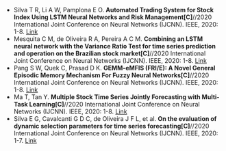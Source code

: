 * Silva T R, Li A W, Pamplona E O. <b>Automated Trading System for Stock Index Using LSTM Neural Networks and Risk Management[C]</b>//2020 International Joint Conference on Neural Networks (IJCNN). IEEE, 2020: 1-8. [Link](https://ieeexplore.ieee.org/abstract/document/9207278/)
* Mesquita C M, de Oliveira R A, Pereira A C M. <b>Combining an LSTM neural network with the Variance Ratio Test for time series prediction and operation on the Brazilian stock market[C]</b>//2020 International Joint Conference on Neural Networks (IJCNN). IEEE, 2020: 1-8. [Link](https://ieeexplore.ieee.org/abstract/document/9207408/)
* Pang S W, Quek C, Prasad D K. <b>GEMM-eMFIS (FRI/E): A Novel General Episodic Memory Mechanism For Fuzzy Neural Networks[C]</b>//2020 International Joint Conference on Neural Networks (IJCNN). IEEE, 2020: 1-8. [Link](https://ieeexplore.ieee.org/abstract/document/9206629/)
* Ma T, Tan Y. <b>Multiple Stock Time Series Jointly Forecasting with Multi-Task Learning[C]</b>//2020 International Joint Conference on Neural Networks (IJCNN). IEEE, 2020: 1-8. [Link](https://ieeexplore.ieee.org/abstract/document/9207543/)
* Silva E G, Cavalcanti G D C, de Oliveira J F L, et al. <b>On the evaluation of dynamic selection parameters for time series forecasting[C]</b>//2020 International Joint Conference on Neural Networks (IJCNN). IEEE, 2020: 1-7. [Link](https://ieeexplore.ieee.org/abstract/document/9207222)
